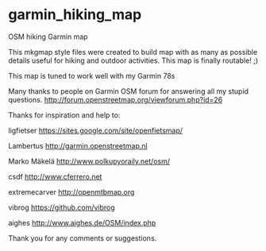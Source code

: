 garmin_hiking_map
=================

OSM hiking Garmin map

This mkgmap style files were created to build map with
as many as possible details useful for hiking and outdoor activities.
This map is finally routable! ;)

This map is tuned to work well with my Garmin 78s

Many thanks to people on Garmin OSM forum for answering all my stupid questions.
http://forum.openstreetmap.org/viewforum.php?id=26

Thanks for inspiration and help to:

ligfietser
https://sites.google.com/site/openfietsmap/ 

Lambertus
http://garmin.openstreetmap.nl

Marko Mäkelä
http://www.polkupyoraily.net/osm/

csdf
http://www.cferrero.net

extremecarver
http://openmtbmap.org

vibrog
https://github.com/vibrog

aighes
http://www.aighes.de/OSM/index.php


Thank you for any comments or suggestions. 
